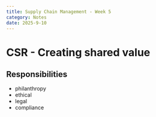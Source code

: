 ```yaml
---
title: Supply Chain Management - Week 5
category: Notes
date: 2025-9-10 
---
```


# CSR - Creating shared value 

## Responsibilities

- philanthropy
- ethical 
- legal
- compliance 

